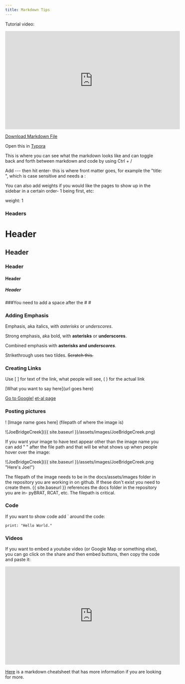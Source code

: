 ```yaml
---
title: Markdown Tips
---
```




Tutorial video:

<iframe width="560" height="315" src="https://www.youtube.com/embed/QeESXGyXw4w" frameborder="0" allow="autoplay; encrypted-media" allowfullscreen></iframe>

<a href="{{site.baseurl}}/Markdown.zip" download="Markdown.zip" target="_blank" >Download Markdown File</a> 

Open this in <a href="https://typora.io/" target="_blank">Typora</a>

This is where you can see what the markdown looks like and can toggle back and forth between markdown and code by using Ctrl + /

Add --- then hit enter- this is where front matter goes, for example the "title: ", which is case sensitive and needs a :  

You can also add weights if you would like the pages to show up in the sidebar in a certain order- 1 being first, etc:

weight: 1

### Headers

# Header

## Header

### Header

#### Header

##### Header

###You need to add a space after the #  #

### Adding Emphasis

Emphasis, aka italics, with *asterisks* or _underscores_.

Strong emphasis, aka bold, with **asterisks** or __underscores__.

Combined emphasis with **asterisks and _underscores_**.

Strikethrough uses two tildes. ~~Scratch this.~~

### Creating Links

Use [ ] for text of the link, what people will see, ( ) for the actual link

[What you want to say here](url goes here)

[Go to Google!](https://www.google.com/)
[et-al page](http://etal.joewheaton.org/)

### Posting pictures

! [Image name goes here] (filepath of where the image is)

![JoeBridgeCreek]({{ site.baseurl }}/assets/images/JoeBridgeCreek.png)

If you want your image to have text appear other than the image name you can add " " after the file path and that will be what shows up when people hover over the image:

![JoeBridgeCreek]({{ site.baseurl }}/assets/images/JoeBridgeCreek.png "Here's Joe!")

The filepath of the image needs to be in the docs/assets/images folder in the repository you are working in on github.  If these don't exist you need to create them.  {{ site.baseurl }} references the docs folder in the repository you are in- pyBRAT, RCAT, etc.  The filepath is critical.

### Code

If you want to show code add ` around the code:

`print: "Hello World."`

### Videos

If you want to embed a youtube video (or Google Map or something else), you can go click on the share and then embed buttons, then copy the code and paste it:

<iframe width="560" height="315" src="https://www.youtube.com/embed/tgkB46xeQts" frameborder="0" allow="autoplay; encrypted-media" allowfullscreen></iframe>



[Here](https://github.com/adam-p/markdown-here/wiki/Markdown-Cheatsheet#headers) is a markdown cheatsheet that has more information if you are looking for more.

